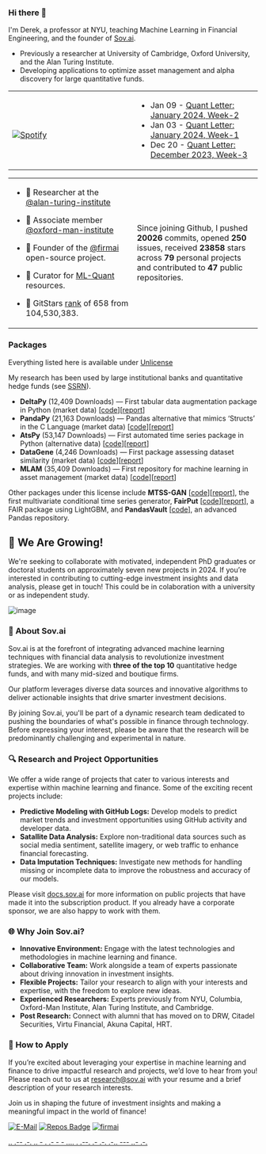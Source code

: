 ### Hi there 👋
I'm Derek, a professor at NYU, teaching Machine Learning in Financial Engineering, and the founder of [Sov.ai](https://sov.ai/). 


- Previously a researcher at University of Cambridge, Oxford University, and the Alan Turing Institute.
- Developing applications to optimize asset management and alpha discovery for large quantitative funds.


<table width="100%"> 
  <tr>
  <td width="50%">
      
&nbsp; <br> [![Spotify](https://novatorem-nu-seven.vercel.app/api/spotify)](https://open.spotify.com/user/1280520793)

  </td>
  <td width="50%">  
 
<!-- feed start -->
- Jan 09 - [Quant Letter: January 2024, Week-2](https://blog.ml-quant.com/p/quant-letter-january-2024-week-2)
- Jan 03 - [Quant Letter: January 2024, Week-1](https://blog.ml-quant.com/p/quant-letter-january-2024-week-1)
- Dec 20 - [Quant Letter: December 2023, Week-3](https://blog.ml-quant.com/p/quant-letter-december-2023-week-3)
<!-- feed end -->

  </td>
  </table>
  
<table width="100%"> 
  <tr>
  <td width="50%">

- 👥 Researcher at the [@alan-turing-institute](https://github.com/alan-turing-institute)

- 📓 Associate member [@oxford-man-institute](https://www.oxford-man.ox.ac.uk/)

- 🧭 Founder of the [@firmai](https://www.firmai.org/) open-source project. 
   
- 👥 Curator for [ML-Quant](https://www.ml-quant.com/) resources. 

- 🦌 GitStars [rank](https://gitstar-ranking.com/firmai) of 658 from 104,530,383.

  </td>
  <td width="50%">
  
Since joining Github, I pushed **20026** commits, opened **250** issues, received **23858** stars across **79** personal projects and contributed to **47** public repositories.

  </td>
  </table>
  
### Packages

Everything listed here is available under [Unlicense](https://unlicense.org/)

My research has been used by large institutional banks and quantitative hedge funds (see [SSRN](https://papers.ssrn.com/sol3/cf_dev/AbsByAuth.cfm?per_id=3160654)). 

- **DeltaPy** (12,409 Downloads) — First tabular data augmentation package in Python (market data) [[code](https://github.com/firmai/deltapy)][[report](https://papers.ssrn.com/sol3/papers.cfm?abstract_id=3582219)]
- **PandaPy** (21,163 Downloads) — Pandas alternative that mimics ‘Structs’ in the C Language (market data) [[code](https://github.com/firmai/pandapy)][[report](https://papers.ssrn.com/sol3/papers.cfm?abstract_id=3599639)]
- **AtsPy** (53,147 Downloads) — First automated time series package in Python (alternative data) [[code](https://github.com/firmai/atspy)][[report](https://papers.ssrn.com/sol3/papers.cfm?abstract_id=3580631)]
- **DataGene** (4,246 Downloads) — First package assessing dataset similarity (market data) [[code](https://github.com/firmai/datagene)][[report](https://ssrn.com/abstract=3619626)]
- **MLAM** (35,409 Downloads) — First repository for machine learning in asset management (market data) [[code](https://github.com/firmai/machine-learning-asset-management)][[report](https://papers.ssrn.com/sol3/papers.cfm?abstract_id=3420952)]


Other packages under this license include **MTSS-GAN** [[code](https://github.com/firmai/machine-learning-asset-management)][[report](https://papers.ssrn.com/sol3/papers.cfm?abstract_id=3420952)], the first multivariate conditional time series generator, **FairPut** [[code](https://github.com/firmai/ml-fairness-framework)][[report](https://papers.ssrn.com/sol3/papers.cfm?abstract_id=3619715)], a FAIR package using LightGBM, and **PandasVault** [[code](https://github.com/firmai/pandasvault)], an advanced Pandas repository.



## 🌟 We Are Growing!

We're seeking to collaborate with motivated, independent PhD graduates or doctoral students on approximately seven new projects in 2024. If you’re interested in contributing to cutting-edge investment insights and data analysis, please get in touch! This could be in colaboration with a university or as independent study. 

![image](https://github.com/user-attachments/assets/da97663a-b63f-4286-94cc-fcd168905109)


### 🚀 About Sov.ai

Sov.ai is at the forefront of integrating advanced machine learning techniques with financial data analysis to revolutionize investment strategies. We are working with **three of the top 10** quantitative hedge funds, and with many mid-sized and boutique firms. 

Our platform leverages diverse data sources and innovative algorithms to deliver actionable insights that drive smarter investment decisions. 

By joining Sov.ai, you'll be part of a dynamic research team dedicated to pushing the boundaries of what's possible in finance through technology. Before expressing your interest, please be aware that the research will be predominantly challenging and experimental in nature.


### 🔍 Research and Project Opportunities

We offer a wide range of projects that cater to various interests and expertise within machine learning and finance. Some of the exciting recent projects include:

- **Predictive Modeling with GitHub Logs:** Develop models to predict market trends and investment opportunities using GitHub activity and developer data.
- **Satallite Data Analysis:** Explore non-traditional data sources such as social media sentiment, satellite imagery, or web traffic to enhance financial forecasting.
- **Data Imputation Techniques:** Investigate new methods for handling missing or incomplete data to improve the robustness and accuracy of our models.

Please visit [docs.sov.ai](https://docs.sov.ai) for more information on public projects that have made it into the subscription product. If you already have a corporate sponsor, we are also happy to work with them. 

### 🌐 Why Join Sov.ai?

- **Innovative Environment:** Engage with the latest technologies and methodologies in machine learning and finance.
- **Collaborative Team:** Work alongside a team of experts passionate about driving innovation in investment insights.
- **Flexible Projects:** Tailor your research to align with your interests and expertise, with the freedom to explore new ideas.
- **Experienced Researchers:** Experts previously from NYU, Columbia, Oxford-Man Institute, Alan Turing Institute, and Cambridge.
- **Post Research:** Connect with alumni that has moved on to DRW, Citadel Securities, Virtu Financial, Akuna Capital, HRT.


### 🤝 How to Apply

If you’re excited about leveraging your expertise in machine learning and finance to drive impactful research and projects, we’d love to hear from you! Please reach out to us at [research@sov.ai](mailto:research@sov.ai) with your resume and a brief description of your research interests.

Join us in shaping the future of investment insights and making a meaningful impact in the world of finance!

<!--- - 👁️ Advisor at ... --->


[![E-Mail](https://img.shields.io/badge/email-reveal-2a8?style=flat-square&logo=gmail&logoColor=white)](https://mailhide.io/e/3ZNzb8gi)
[![Repos Badge](https://badges.pufler.dev/repos/firmai)](https://badges.pufler.dev)
[![firmai](https://komarev.com/ghpvc/?username=firmai)](firmai.org)

 [..    .-- .-. .. - .    .- -    - .... .    .--. .- .-. .-.. --- ..- .-.](https://theparlour.substack.com/)


                            




